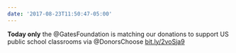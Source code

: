 ```yaml
---
date: '2017-08-23T11:50:47-05:00'
---
```

**Today only** the @GatesFoundation is matching our donations to support US public school classrooms via @DonorsChoose [bit.ly/2voSja9](http://bit.ly/2voSja9)
